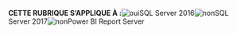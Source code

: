 **CETTE RUBRIQUE S’APPLIQUE À :**![oui](media/yes.png)SQL Server 2016![non](media/no.png)SQL Server 2017![non](media/no.png)Power BI Report Server